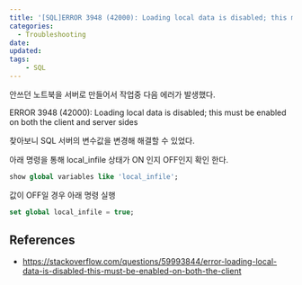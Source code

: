 ```yaml
---
title: '[SQL]ERROR 3948 (42000): Loading local data is disabled; this must be enabled on both the client and server sides 해결하기'
categories:
  - Troubleshooting
date:
updated:
tags:
	- SQL
---
```


<!--

<center>Kaggle Customer Score Dataset</center>

- Machine Learning



- Statistics , Math
- Data Engineering
- Programming
- EDA & Visualization
- Preprocessing



#신경망이란 무엇인가?


https://www.youtube.com/watch?v=aircAruvnKk



#참고

https://cinema4dr12.tistory.com/1016?category=515283

https://www.kdnuggets.com/2021/07/top-python-data-science-interview-questions.html
-->


안쓰던 노트북을 서버로 만들어서 작업중 다음 에러가 발생했다.

ERROR 3948 (42000): Loading local data is disabled; this must be enabled on both the client and server sides  

찾아보니 SQL 서버의 변수값을 변경해 해결할 수 있었다.

아래 명령을 통해 local_infile 상태가 ON 인지 OFF인지 확인 한다.

```SQL
show global variables like 'local_infile';
```

값이 OFF일 경우 아래 명령 실행

```SQL
set global local_infile = true;
```

## References

- https://stackoverflow.com/questions/59993844/error-loading-local-data-is-disabled-this-must-be-enabled-on-both-the-client
